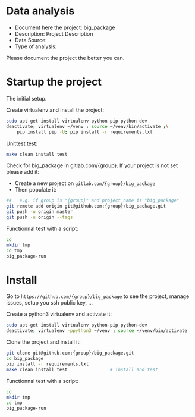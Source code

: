 # Data analysis
- Document here the project: big_package
- Description: Project Description
- Data Source:
- Type of analysis:

Please document the project the better you can.

# Startup the project

The initial setup.

Create virtualenv and install the project:
```bash
sudo apt-get install virtualenv python-pip python-dev
deactivate; virtualenv ~/venv ; source ~/venv/bin/activate ;\
    pip install pip -U; pip install -r requirements.txt
```

Unittest test:
```bash
make clean install test
```

Check for big_package in gitlab.com/{group}.
If your project is not set please add it:

- Create a new project on `gitlab.com/{group}/big_package`
- Then populate it:

```bash
##   e.g. if group is "{group}" and project_name is "big_package"
git remote add origin git@github.com:{group}/big_package.git
git push -u origin master
git push -u origin --tags
```

Functionnal test with a script:

```bash
cd
mkdir tmp
cd tmp
big_package-run
```

# Install

Go to `https://github.com/{group}/big_package` to see the project, manage issues,
setup you ssh public key, ...

Create a python3 virtualenv and activate it:

```bash
sudo apt-get install virtualenv python-pip python-dev
deactivate; virtualenv -ppython3 ~/venv ; source ~/venv/bin/activate
```

Clone the project and install it:

```bash
git clone git@github.com:{group}/big_package.git
cd big_package
pip install -r requirements.txt
make clean install test                # install and test
```
Functionnal test with a script:

```bash
cd
mkdir tmp
cd tmp
big_package-run
```
